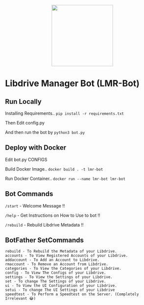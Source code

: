 <p align="center">
  <a href="https://heroku.com/deploy?template=https://github.com/shrey2199/LD_Meta_bot">
    <img src="https://img.shields.io/badge/Deploy%20To%20Heroku-blueviolet?style=for-the-badge&logo=heroku" width="200" />
  </a>
</p>

# Libdrive Manager Bot (LMR-Bot)

## Run Locally

Installing Requirements.. `pip install -r requirements.txt`

Then Edit config.py

And then run the bot by `python3 bot.py`

## Deploy with Docker

Edit bot.py CONFIGS

Build Docker Image.. `docker build . -t lmr-bot`

Run Docker Container.. `docker run --name lmr-bot lmr-bot`

## Bot Commands

`/start` - Welcome Message !!

`/help` - Get Instructions on How to Use to bot !!

`/rebuild` - Rebuild Libdrive Metadata !!

## BotFather SetCommands

    rebuild - To Rebuild the Metadata of your Libdrive.
    accounts - To View Registered Accounts of your Libdrive.
    addaccount - To Add an Account to Libdrive.
    rmaccount - To Remove an Account from Libdrive.
    categories - To View the Categories of your Libdrive.
    config - To View The Configs of your Libdrive.
    settings - To View the Settings of your Libdrive.
    set - To change The Settings of your Libdrive.
    ui - To View the UI Configuration of your Libdrive.
    setui - To change The UI Settings of your Libdrive
    speedtest - To Perform a Speedtest on the Server. (Completely Irrelevant 😂)

